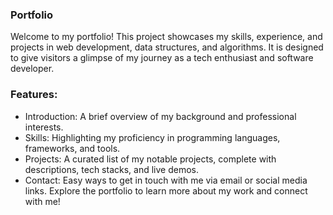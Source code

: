 ### Portfolio
Welcome to my portfolio! This project showcases my skills, experience, and projects in web development, data structures, and algorithms. It is designed to give visitors a glimpse of my journey as a tech enthusiast and software developer.

### Features:
* Introduction: A brief overview of my background and professional interests.
* Skills: Highlighting my proficiency in programming languages, frameworks, and tools.
* Projects: A curated list of my notable projects, complete with descriptions, tech stacks, and live demos.
* Contact: Easy ways to get in touch with me via email or social media links.
Explore the portfolio to learn more about my work and connect with me!
